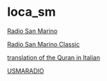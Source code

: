 # loca_sm

[Radio San Marino](https://d18ufyp3q60j7u.cloudfront.net/radio-ch01/radio-ch01/playlist.m3u8?n=0857ad7ec3b78af98c78)

[Radio San Marino Classic](http://d18ufyp3q60j7u.cloudfront.net/radio-ch01/radio-ch02/playlist.m3u8?n=305ab3e7a9ff6e82baff)

[translation of the Quran in Italian](https://server3.quraan.us:8040/?n=69133f41e3c478089c2a)

[USMARADIO](http://usmaradio.out.airtime.pro:8000/usmaradio_a?n=c669e60773201ce815a6)

